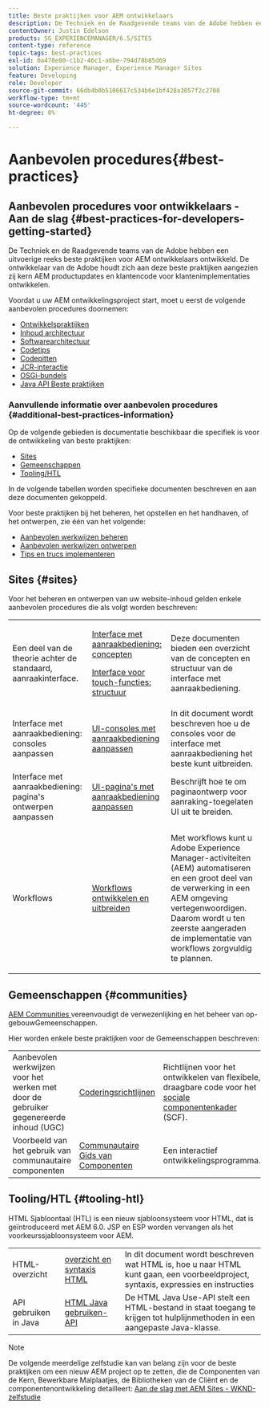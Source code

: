 ```yaml
---
title: Beste praktijken voor AEM ontwikkelaars
description: De Techniek en de Raadgevende teams van de Adobe hebben een uitvoerige reeks beste praktijken voor AEM ontwikkelaars ontwikkeld.
contentOwner: Justin Edelson
products: SG_EXPERIENCEMANAGER/6.5/SITES
content-type: reference
topic-tags: best-practices
exl-id: 0a478e80-c1b2-46c1-a6be-794d78b85d69
solution: Experience Manager, Experience Manager Sites
feature: Developing
role: Developer
source-git-commit: 66db4b0b5106617c534b6e1bf428a3057f2c2708
workflow-type: tm+mt
source-wordcount: '445'
ht-degree: 0%

---
```


# Aanbevolen procedures{#best-practices}

## Aanbevolen procedures voor ontwikkelaars - Aan de slag {#best-practices-for-developers-getting-started}

De Techniek en de Raadgevende teams van de Adobe hebben een uitvoerige reeks beste praktijken voor AEM ontwikkelaars ontwikkeld. De ontwikkelaar van de Adobe houdt zich aan deze beste praktijken aangezien zij kern AEM productupdates en klantencode voor klantenimplementaties ontwikkelen.

Voordat u uw AEM ontwikkelingsproject start, moet u eerst de volgende aanbevolen procedures doornemen:

* [Ontwikkelspraktijken](/help/sites-developing/development-practices.md)
* [Inhoud architectuur](/help/sites-developing/content-architecture.md)
* [Softwarearchitectuur](/help/sites-developing/software-architecture.md)
* [Codetips](/help/sites-developing/coding-tips.md)
* [Codepitten](/help/sites-developing/code-pitfalls.md)
* [JCR-interactie](/help/sites-developing/jcr-integration.md)
* [OSGi-bundels](/help/sites-developing/osgi-bundles.md)
* [ Java API Beste praktijken ](https://experienceleague.adobe.com/docs/experience-manager-learn/foundation/development/understand-java-api-best-practices.html)

### Aanvullende informatie over aanbevolen procedures {#additional-best-practices-information}

Op de volgende gebieden is documentatie beschikbaar die specifiek is voor de ontwikkeling van beste praktijken:

* [Sites](#sites)
* [Gemeenschappen](/help/sites-developing/best-practices.md#communities)
* [Tooling/HTL](/help/sites-developing/best-practices.md#tooling-htl)

In de volgende tabellen worden specifieke documenten beschreven en aan deze documenten gekoppeld.

Voor beste praktijken bij het beheren, het opstellen en het handhaven, of het ontwerpen, zie één van het volgende:

* [Aanbevolen werkwijzen beheren](/help/sites-administering/administer-best-practices.md)
* [Aanbevolen werkwijzen ontwerpen](/help/sites-authoring/best-practices.md)
* [Tips en trucs implementeren](/help/sites-deploying/best-practices.md)

## Sites {#sites}

Voor het beheren en ontwerpen van uw website-inhoud gelden enkele aanbevolen procedures die als volgt worden beschreven:

<table>
 <tbody>
  <tr>
   <td>Een deel van de theorie achter de standaard, aanraakinterface.</td>
   <td><p><a href="/help/sites-developing/touch-ui-concepts.md">Interface met aanraakbediening: concepten</a></p> <p><a href="/help/sites-developing/touch-ui-structure.md">Interface voor touch-functies: structuur</a></p> </td>
   <td>Deze documenten bieden een overzicht van de concepten en structuur van de interface met aanraakbediening.</td>
  </tr>
  <tr>
   <td>Interface met aanraakbediening: consoles aanpassen </td>
   <td><a href="/help/sites-developing/customizing-consoles-touch.md">UI-consoles met aanraakbediening aanpassen</a></td>
   <td>In dit document wordt beschreven hoe u de consoles voor de interface met aanraakbediening het beste kunt uitbreiden.</td>
  </tr>
  <tr>
   <td>Interface met aanraakbediening: pagina's ontwerpen aanpassen</td>
   <td><a href="/help/sites-developing/customizing-page-authoring-touch.md">UI-pagina's met aanraakbediening aanpassen</a></td>
   <td>Beschrijft hoe te om paginaontwerp voor aanraking-toegelaten UI uit te breiden.</td>
  </tr>
  <tr>
   <td>Workflows</td>
   <td><a href="/help/sites-developing/workflows-best-practices.md">Workflows ontwikkelen en uitbreiden</a></td>
   <td><p>Met workflows kunt u Adobe Experience Manager-activiteiten (AEM) automatiseren en een groot deel van de verwerking in een AEM omgeving vertegenwoordigen. Daarom wordt u ten zeerste aangeraden de implementatie van workflows zorgvuldig te plannen.</p> </td>
  </tr>
 </tbody>
</table>

## Gemeenschappen {#communities}

[ AEM Communities ](/help/communities/overview.md) vereenvoudigt de verwezenlijking en het beheer van op-gebouwGemeenschappen.

Hier worden enkele beste praktijken voor de Gemeenschappen beschreven:

|  |  |  |
|---|---|---|
| Aanbevolen werkwijzen voor het werken met door de gebruiker gegenereerde inhoud (UGC) | [ Coderingsrichtlijnen ](/help/communities/code-guide.md) | Richtlijnen voor het ontwikkelen van flexibele, draagbare code voor het [ sociale componentenkader ](/help/communities/scf.md) (SCF). |
| Voorbeeld van het gebruik van communautaire componenten | [ Communautaire Gids van Componenten ](/help/communities/components-guide.md) | Een interactief ontwikkelingsprogramma. |

## Tooling/HTL {#tooling-htl}

HTML Sjabloontaal (HTL) is een nieuw sjabloonsysteem voor HTML, dat is geïntroduceerd met AEM 6.0. JSP en ESP worden vervangen als het voorkeurssjabloonsysteem voor AEM.

|  |  |  |
|---|---|---|
| HTML-overzicht | [ overzicht en syntaxis HTML ](https://experienceleague.adobe.com/docs/experience-manager-htl/content/overview.html) | In dit document wordt beschreven wat HTML is, hoe u naar HTML kunt gaan, een voorbeeldproject, syntaxis, expressies en instructies |
| API gebruiken in Java | [ HTML Java gebruiken-API ](https://helpx.adobe.com/experience-manager/htl/using/use-api.html) | De HTML Java Use-API stelt een HTML-bestand in staat toegang te krijgen tot hulplijnmethoden in een aangepaste Java-klasse. |

>[!NOTE]
>
>De volgende meerdelige zelfstudie kan van belang zijn voor de beste praktijken om een nieuw AEM project op te zetten, die de Componenten van de Kern, Bewerkbare Malplaatjes, de Bibliotheken van de Cliënt en de componentenontwikkeling detailleert:
>[Aan de slag met AEM Sites - WKND-zelfstudie ](https://helpx.adobe.com/experience-manager/kt/sites/using/getting-started-wknd-tutorial-develop.html)
